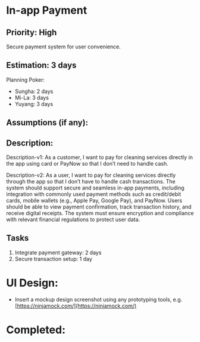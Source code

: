 # In-app Payment

## Priority: High
Secure payment system for user convenience.

## Estimation: 3 days
Planning Poker: 
* Sungha: 2 days
* Mi-La: 3 days
* Yuyang: 3 days

## Assumptions (if any):

## Description: 
Description-v1: As a customer, I want to pay for cleaning services directly in the app using card or PayNow so that I don’t need to handle cash.

Description-v2: As a user, I want to pay for cleaning services directly through the app so that I don’t have to handle cash transactions. The system should support secure and seamless in-app payments, including integration with commonly used payment methods such as credit/debit cards, mobile wallets (e.g., Apple Pay, Google Pay), and PayNow. Users should be able to view payment confirmation, track transaction history, and receive digital receipts. The system must ensure encryption and compliance with relevant financial regulations to protect user data. 

## Tasks

1. Integrate payment gateway: 2 days
2. Secure transaction setup: 1 day

# UI Design:

* Insert a mockup design screenshot using any prototyping tools, e.g. [https://ninjamock.com/](https://ninjamock.com/)

# Completed:
